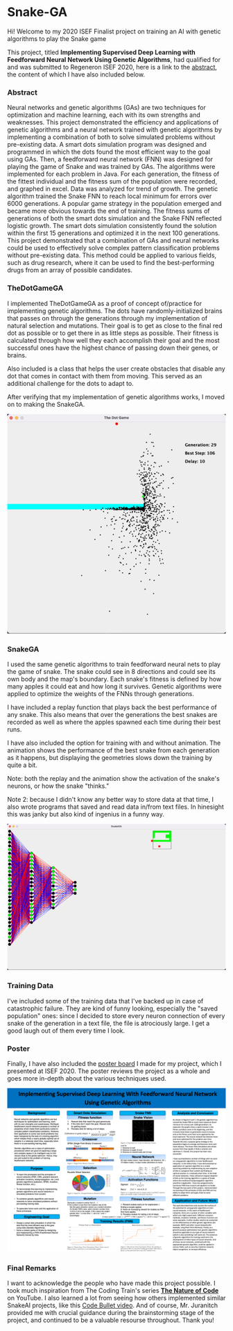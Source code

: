 # Snake-GA
Hi! Welcome to my 2020 ISEF Finalist project on training an AI with genetic algorithms to play the Snake game

This project, titled **Implementing Supervised Deep Learning with Feedforward Neural Network Using Genetic Algorithms**, had qualified for and was submitted to Regeneron ISEF 2020, here is a link to the [abstract](https://abstracts.societyforscience.org/Home/FullAbstract?Category=Any%20Category&AllAbstracts=True&FairCountry=Any%20Country&FairState=Any%20State&ProjectId=19336), the content of which I have also included below.

### Abstract

Neural networks and genetic algorithms (GAs) are two techniques for optimization and machine learning, each with its own strengths and weaknesses. This project demonstrated the efficiency and applications of genetic algorithms and a neural network trained with genetic algorithms by implementing a combination of both to solve simulated problems without pre-existing data. A smart dots simulation program was designed and programmed in which the dots found the most efficient way to the goal using GAs. Then, a feedforward neural network (FNN) was designed for playing the game of Snake and was trained by GAs. The algorithms were implemented for each problem in Java. For each generation, the fitness of the fittest individual and the fitness sum of the population were recorded, and graphed in excel. Data was analyzed for trend of growth. The genetic algorithm trained the Snake FNN to reach local minimum for errors over 6000 generations. A popular game strategy in the population emerged and became more obvious towards the end of training. The fitness sums of generations of both the smart dots simulation and the Snake FNN reflected logistic growth. The smart dots simulation consistently found the solution within the first 15 generations and optimized it in the next 100 generations. This project demonstrated that a combination of GAs and neural networks could be used to effectively solve complex pattern classification problems without pre-existing data. This method could be applied to various fields, such as drug research, where it can be used to find the best-performing drugs from an array of possible candidates.

### TheDotGameGA

I implemented TheDotGameGA as a proof of concept of/practice for implementing genetic algorithms. The dots have randomly-initialized brains that passes on through the generations through my implementation of natural selection and mutations. Their goal is to get as close to the final red dot as possible or to get there in as little steps as possible. Their fitness is calculated through how well they each accomplish their goal and the most successful ones have the highest chance of passing down their genes, or brains.

Also included is a class that helps the user create obstacles that disable any dot that comes in contact with them from moving. This served as an additional challenge for the dots to adapt to.

After verifying that my implementation of genetic algorithms works, I moved on to making the SnakeGA.

![dot demo](images/dot_demo.png)

### SnakeGA

I used the same genetic algorithms to train feedforward neural nets to play the game of snake. The snake could see in 8 directions and could see its own body and the map's boundary. Each snake's fitness is defined by how many apples it could eat and how long it survives. Genetic algorithms were applied to optimize the weights of the FNNs through generations. 

I have included a replay function that plays back the best performance of any snake. This also means that over the generations the best snakes are recorded as well as where the apples spawned each time during their best runs.

I have also included the option for training with and without animation. The animation shows the performance of the best snake from each generation as it happens, but displaying the geometries slows down the training by quite a bit.

Note: both the replay and the animation show the activation of the snake's neurons, or how the snake "thinks."

Note 2: because I didn't know any better way to store data at that time, I also wrote programs that saved and read data in/from text files. In hinesight this was janky but also kind of ingenius in a funny way.

![snake_demo](images/snake_demo.png)

### Training Data

I've included some of the training data that I've backed up in case of catastrophic failure. They are kind of funny looking, especially the "saved population" ones: since I decided to store every neuron connection of every snake of the generation in a text file, the file is atrociously large. I get a good laugh out of them every time I look.

### Poster

Finally, I have also included the [poster board](https://github.com/BuweiChen/Snake-GA/blob/main/Science%20Fair%20Poster%20ANN_GA.pdf) I made for my project, which I presented at ISEF 2020. The poster reviews the project as a whole and goes more in-depth about the various techniques used.

![poster](images/poster.png)

### Final Remarks

I want to acknowledge the people who have made this project possible. I took much inspiration from The Coding Train's series [**The Nature of Code**](https://youtu.be/9zfeTw-uFCw) on YouTube. I also learned a lot from seeing how others implemented similar SnakeAI projects, like this [Code Bullet video](https://youtu.be/3bhP7zulFfY). And of course, Mr. Juranitch provided me with crucial guidance during the brainstorming stage of the project, and continued to be a valuable resourse throughout. Thank you!
